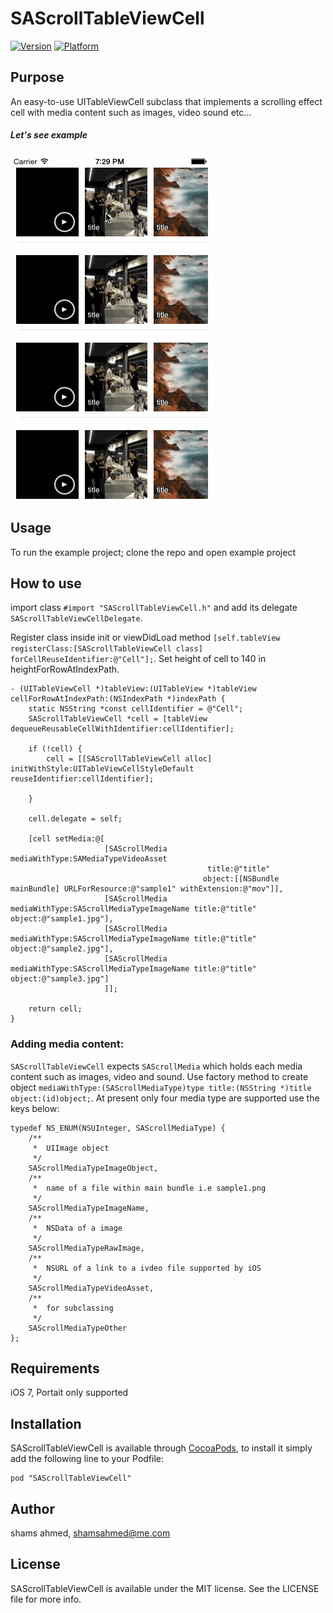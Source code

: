 # SAScrollTableViewCell

[![Version](http://cocoapod-badges.herokuapp.com/v/SAScrollTableViewCell/badge.png)](http://cocoadocs.org/docsets/SAScrollTableViewCell)
[![Platform](http://cocoapod-badges.herokuapp.com/p/SAScrollTableViewCell/badge.png)](http://cocoadocs.org/docsets/SAScrollTableViewCell)

## Purpose

An easy-to-use UITableViewCell subclass that implements a scrolling effect cell with media content such as images, video sound etc...  

##### Let's see example

![Screenshot:](Assets/exmple.gif)

## Usage

To run the example project; clone the repo and open example project

## How to use

import class `#import "SAScrollTableViewCell.h"` and add its delegate `SAScrollTableViewCellDelegate`.

Register class inside init or viewDidLoad method `[self.tableView registerClass:[SAScrollTableViewCell class] forCellReuseIdentifier:@"Cell"];`. Set height of cell to 140 in heightForRowAtIndexPath. 


```objc
- (UITableViewCell *)tableView:(UITableView *)tableView cellForRowAtIndexPath:(NSIndexPath *)indexPath {
    static NSString *const cellIdentifier = @"Cell";
    SAScrollTableViewCell *cell = [tableView dequeueReusableCellWithIdentifier:cellIdentifier];

    if (!cell) {
        cell = [[SAScrollTableViewCell alloc] initWithStyle:UITableViewCellStyleDefault reuseIdentifier:cellIdentifier];

    }

    cell.delegate = self;

    [cell setMedia:@[
                     [SAScrollMedia mediaWithType:SAMediaTypeVideoAsset
                                            title:@"title"
                                           object:[[NSBundle mainBundle] URLForResource:@"sample1" withExtension:@"mov"]],
                     [SAScrollMedia mediaWithType:SAScrollMediaTypeImageName title:@"title" object:@"sample1.jpg"],
                     [SAScrollMedia mediaWithType:SAScrollMediaTypeImageName title:@"title" object:@"sample2.jpg"],
                     [SAScrollMedia mediaWithType:SAScrollMediaTypeImageName title:@"title" object:@"sample3.jpg"]
                     ]];

    return cell;
}
```

### Adding media content:
`SAScrollTableViewCell` expects `SAScrollMedia` which holds each media content such as images, video and sound. Use factory method to create object `mediaWithType:(SAScrollMediaType)type title:(NSString *)title object:(id)object;`. At present only four media type are supported use the keys below:

```objc
typedef NS_ENUM(NSUInteger, SAScrollMediaType) {
    /**
     *  UIImage object
     */
    SAScrollMediaTypeImageObject,
    /**
     *  name of a file within main bundle i.e sample1.png
     */
    SAScrollMediaTypeImageName,
    /**
     *  NSData of a image
     */
    SAScrollMediaTypeRawImage,
    /**
     *  NSURL of a link to a ivdeo file supported by iOS
     */
    SAScrollMediaTypeVideoAsset,
    /**
     *  for subclassing
     */
    SAScrollMediaTypeOther
};
```


## Requirements
iOS 7,
Portait only supported

## Installation

SAScrollTableViewCell is available through [CocoaPods](http://cocoapods.org), to install
it simply add the following line to your Podfile:

    pod "SAScrollTableViewCell"

## Author

shams ahmed, shamsahmed@me.com

## License

SAScrollTableViewCell is available under the MIT license. See the LICENSE file for more info.

